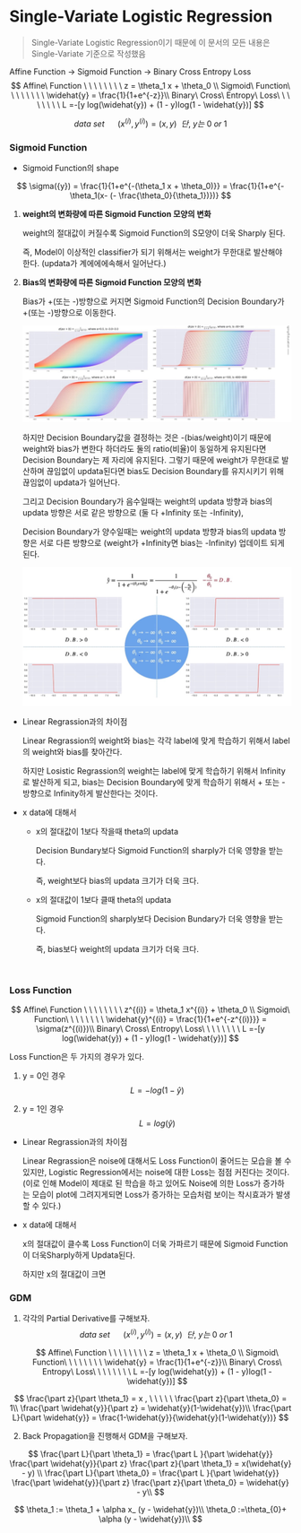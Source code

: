 # Single-Variate Logistic Regression

> Single-Variate Logistic Regression이기 때문에 이 문서의 모든 내용은 Single-Variate 기준으로 작성했음

Affine Function	->		Sigmoid Function	->	Binary Cross Entropy Loss
$$
Affine\ Function \ \ \ \ \ \ \ \ z = \theta_1 x + \theta_0 \\
Sigmoid\ Function\ \ \ \ \ \ \ \ \widehat{y} = \frac{1}{1+e^{-z}}\\
Binary\ Cross\ Entropy\ Loss\ \ \ \ \ \ \ \ L =-[y log(\widehat{y}) + (1 - y)log(1 - \widehat{y})]
$$

$$
data\ set \ \ \ \ \ \  (x^{(i)}, y^{(i)}) = (x, y) \ \ 단, \ y는\ 0\ or\ 1
$$





### Sigmoid Function

- Sigmoid Function의 shape

$$
\sigma({y}) = \frac{1}{1+e^{-(\theta_1 x + \theta_0)}} = \frac{1}{1+e^{-\theta_1(x- (- \frac{\theta_0}{\theta_1})})}
$$

1. **weight의 변화량에 따른 Sigmoid Function 모양의 변화**

   weight의 절대값이 커질수록 Sigmoid Function의 S모양이 더욱 Sharply 된다.

   즉, Model이 이상적인 classifier가 되기 위해서는 weight가 무한대로 발산해야 한다. (updata가 계에에에속해서 일어난다.)

2. **Bias의 변화량에 따른 Sigmoid Function 모양의 변화**

   Bias가 +(또는 -)방향으로 커지면 Sigmoid Function의 Decision Boundary가 +(또는 -)방향으로 이동한다.

   ![](https://github.com/HibernationNo1/TIL/blob/master/image/45.jpg?raw=true)

   하지만 Decision Boundary값을 결정하는 것은 -(bias/weight)이기 때문에 weight와 bias가 변한다 하더라도 둘의 ratio(비율)이 동일하게 유지된다면 Decision Boundary는 제 자리에 유지된다. 그렇기 때문에 weight가 무한대로 발산하며 끊임없이 updata된다면 bias도 Decision Boundary를 유지시키기 위해 끊임없이 updata가 일어난다. 

   그리고 Decision Boundary가 음수일때는  weight의 updata 방향과 bias의 updata 방향은 서로 같은 방향으로 (둘 다 +Infinity 또는 -Infinity),

   Decision Boundary가 양수일때는  weight의 updata 방향과 bias의 updata 방향은 서로 다른 방향으로 (weight가 +Infinity면 bias는 -Infinity) 업데이트 되게 된다.

   ![](https://github.com/HibernationNo1/TIL/blob/master/image/46.jpg?raw=true)



- Linear Regrassion과의 차이점

  Linear Regrassion의 weight와 bias는 각각 label에 맞게 학습하기 위해서 label의 weight와 bias를 찾아간다.

  하지만 Losistic Regrassion의 weight는 label에 맞게 학습하기 위해서 Infinity로 발산하게 되고, bias는 Decision Boundary에 맞게 학습하기 위해서 + 또는 - 방향으로 Infinity하게 발산한다는 것이다.



- x data에 대해서 

  - x의 절대값이 1보다 작을때 theta의 updata

    Decision Bundary보다 Sigmoid Function의 sharply가 더욱 영향을 받는다.

    즉, weight보다 bias의 updata 크기가 더욱 크다.

  - x의 절대값이 1보다 클때 theta의 updata

    Sigmoid Function의 sharply보다 Decision Bundary가 더욱 영향을 받는다.

    즉, bias보다 weight의 updata 크기가 더욱 크다.

​	

### Loss Function

$$
Affine\ Function \ \ \ \ \ \ \ \ z^{(i)} = \theta_1 x^{(i)} + \theta_0 \\
Sigmoid\ Function\ \ \ \ \ \ \ \ \widehat{y}^{(i)} = \frac{1}{1+e^{-z^{(i)}}} = \sigma(z^{(i)})\\
Binary\ Cross\ Entropy\ Loss\ \ \ \ \ \ \ \ L =-[y log(\widehat{y}) + (1 - y)log(1 - \widehat{y})]
$$

Loss Function은 두 가지의 경우가 있다.

1. y = 0인 경우
   $$
   L =-log(1 - \widehat{y})
   $$
   

2. y = 1인 경우
   $$
   L =log(\widehat{y})
   $$



- Linear Regrassion과의 차이점

  Linear Regrassion은 noise에 대해서도 Loss Function이 줄어드는 모습을 볼 수 있지만, Logistic Regression에서는 noise에 대한 Loss는 점점 커진다는 것이다. (이로 인해 Model이 제대로 된 학습을 하고 있어도 Noise에 의한 Loss가 증가하는 모습이 plot에 그려지게되면 Loss가 증가하는 모습처럼 보이는 착시효과가 발생할 수 있다.)



- x data에 대해서 

  x의 절대값이 클수록 Loss Function이 더욱 가파르기 때문에 Sigmoid Function이 더욱Sharply하게 Updata된다.

  하지만 x의 절대값이 크면 

  



### GDM

1. 각각의 Partial Derivative를 구해보자.
   $$
   data\ set \ \ \ \ \ \  (x^{(i)}, y^{(i)}) = (x, y) \ \ 단, \ y는\ 0\ or\ 1\
   $$

   $$
   Affine\ Function \ \ \ \ \ \ \ \ z = \theta_1 x + \theta_0 \\
   Sigmoid\ Function\ \ \ \ \ \ \ \ \widehat{y} = \frac{1}{1+e^{-z}}\\
   Binary\ Cross\ Entropy\ Loss\ \ \ \ \ \ \ \ L =-[y log(\widehat{y}) + (1 - y)log(1 - \widehat{y})]
   $$

   

$$
\frac{\part z}{\part \theta_1} = x , \ \ \ \ \ \frac{\part z}{\part \theta_0} = 1\\ 
\frac{\part \widehat{y}}{\part z} = \widehat{y}(1-\widehat{y})\\
\frac{\part L}{\part \widehat{y}} = \frac{1-\widehat{y}}{\widehat{y}(1-\widehat{y})}
$$

2. Back Propagation을 진행해서 GDM을 구해보자.

$$
\frac{\part L}{\part \theta_1}  = \frac{\part L }{\part \widehat{y}} \frac{\part \widehat{y}}{\part z} \frac{\part z}{\part \theta_1} = x(\widehat{y} - y) \\
\frac{\part L}{\part \theta_0}  = \frac{\part L }{\part \widehat{y}} \frac{\part \widehat{y}}{\part z} \frac{\part z}{\part \theta_0}  = \widehat{y} - y\\
$$

$$
\theta_1 := \theta_1 + \alpha x_ (y - \widehat{y})\\
\theta_0 :=\theta_{0}+ \alpha (y - \widehat{y})\\
$$

